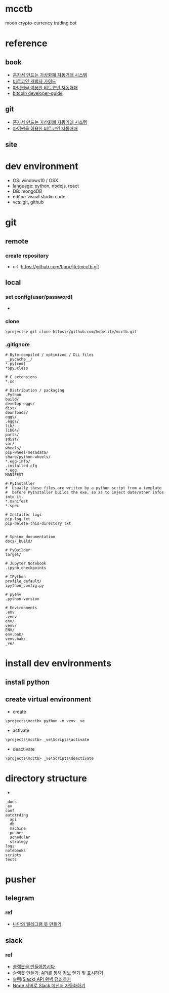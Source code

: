 # mcctb
moon crypto-currency trading bot


# reference

## book
- [혼자서 만드는 가상화폐 자동거래 시스템](https://wikidocs.net/book/1436)
- [비트코인 개발자 가이드](https://wikidocs.net/book/1699)
- [파이썬을 이용한 비트코인 자동매매](https://wikidocs.net/book/1665)
- [bitcoin developer-guide](https://bitcoin.org/en/developer-guide)

## git
- [혼자서 만드는 가상화폐 자동거래 시스템](https://gitlab.com/hyunny88/auto-trading/)
- [파이썬을 이용한 비트코인 자동매매](https://github.com/sharebook-kr/book-cryptocurrency)

## site


# dev environment
- OS: windows10 / OSX
- language: python, nodejs, react
- DB: mongoDB
- editor: visual studio code
- vcs: git, github


# git
## remote
### create repository
- url: https://github.com/hopelife/mcctb.git


## local
### set config(user/password)
- 
### clone
```
\projects> git clone https://github.com/hopelife/mcctb.git
```

### .gitignore
```
# Byte-compiled / optimized / DLL files
__pycache__/
*.py[cod]
*$py.class

# C extensions
*.so

# Distribution / packaging
.Python
build/
develop-eggs/
dist/
downloads/
eggs/
.eggs/
lib/
lib64/
parts/
sdist/
var/
wheels/
pip-wheel-metadata/
share/python-wheels/
*.egg-info/
.installed.cfg
*.egg
MANIFEST

# PyInstaller
#  Usually these files are written by a python script from a template
#  before PyInstaller builds the exe, so as to inject date/other infos into it.
*.manifest
*.spec

# Installer logs
pip-log.txt
pip-delete-this-directory.txt


# Sphinx documentation
docs/_build/

# PyBuilder
target/

# Jupyter Notebook
.ipynb_checkpoints

# IPython
profile_default/
ipython_config.py

# pyenv
.python-version

# Environments
.env
.venv
env/
venv/
ENV/
env.bak/
venv.bak/
_ve/
```

# install dev environments

## install python

## create virtual environment
- create 
```
\projects\mcctb> python -m venv _ve
```
- activate
```
\projects\mcctb> _ve\Scripts\activate
```
- deactivate
```
\projects\mcctb> _ve\Scripts\deactivate
```

# directory structure
- 
```
_docs
_ev
conf
autotrding
  api
  db
  machine
  pusher
  scheduler
  strategy
logs
notebooks
scripts
tests
```

# pusher

## telegram
### ref
- [나만의 텔레그램 봇 만들기](https://junesker.tistory.com/6?category=899615)

## slack
### ref
- [슬랙봇을 만들어봅시다](https://story.pxd.co.kr/1262)
- [슬랙봇 만들기: API를 통해 정보 얻기 및 표시하기](https://brunch.co.kr/@sungi-kim/71)
- [슬랙(Slack) API 완벽 정리하기](https://13akstjq.github.io/api/2019/09/07/Slack-API-%EC%A0%95%EB%A6%AC%ED%95%98%EA%B8%B0.html)
- [Node 서버로 Slack 메신저 자동화하기](http://labs.brandi.co.kr/2019/01/30/kwakjs.html)